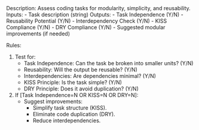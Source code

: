 <EvaluateTaskModularity>
Description: Assess coding tasks for modularity, simplicity, and reusability.
Inputs: 
  - Task description (string)
Outputs:
  - Task Independence (Y/N)
  - Reusability Potential (Y/N)
  - Interdependency Check (Y/N)
  - KISS Compliance (Y/N)
  - DRY Compliance (Y/N)
  - Suggested modular improvements (if needed)

Rules:
   1. Test for:
      - Task Independence: Can the task be broken into smaller units? (Y/N)
      - Reusability: Will the output be reusable? (Y/N)
      - Interdependencies: Are dependencies minimal? (Y/N)
      - KISS Principle: Is the task simple? (Y/N)
      - DRY Principle: Does it avoid duplication? (Y/N)
   2. If [Task Independence=N OR KISS=N OR DRY=N]:
      - Suggest improvements:
        - Simplify task structure (KISS).
        - Eliminate code duplication (DRY).
        - Reduce interdependencies.
</EvaluateTaskModularity>